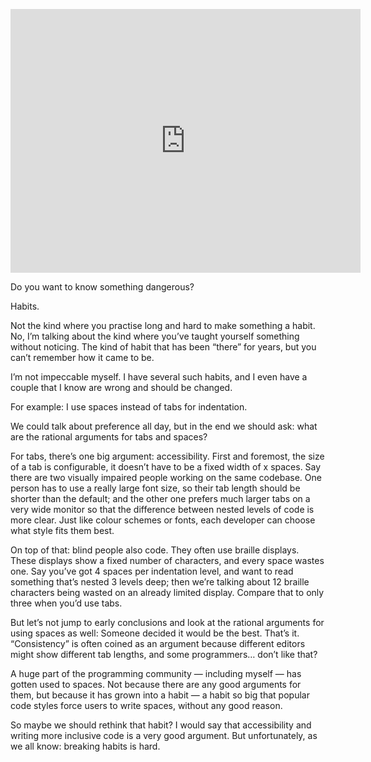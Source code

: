 <p><iframe width="560" height="422" src="https://www.youtube.com/embed/w5sPf2fhnxE" title="YouTube video player" frameborder="0" allow="accelerometer; autoplay; clipboard-write; encrypted-media; gyroscope; picture-in-picture" allowfullscreen></iframe></p>

Do you want to know something dangerous?

Habits.

Not the kind where you practise long and hard to make something a habit. No, I’m talking about the kind where you’ve taught yourself something without noticing. The kind of habit that has been “there” for years, but you can’t remember how it came to be.

I’m not impeccable myself. I have several such habits, and I even have a couple that I know are wrong and should be changed.

For example: I use spaces instead of tabs for indentation.

We could talk about preference all day, but in the end we should ask: what are the rational arguments for tabs and spaces?

For tabs, there’s one big argument: accessibility. First and foremost, the size of a tab is configurable, it doesn’t have to be a fixed width of x spaces. Say there are two visually impaired people working on the same codebase. One person has to use a really large font size, so their tab length should be shorter than the default; and the other one prefers much larger tabs on a very wide monitor so that the difference between nested levels of code is more clear. Just like colour schemes or fonts, each developer can choose what style fits them best.

On top of that: blind people also code. They often use braille displays. These displays show a fixed number of characters, and every space wastes one. Say you’ve got 4 spaces per indentation level, and want to read something that’s nested 3 levels deep; then we’re talking about 12 braille characters being wasted on an already limited display. Compare that to only three when you’d use tabs.

But let’s not jump to early conclusions and look at the rational arguments for using spaces as well: Someone decided it would be the best. That’s it. “Consistency” is often coined as an argument because different editors might show different tab lengths, and some programmers… don’t like that?

A huge part of the programming community — including myself — has gotten used to spaces. Not because there are any good arguments for them, but because it has grown into a habit — a habit so big that popular code styles force users to write spaces, without any good reason.

So maybe we should rethink that habit? I would say that accessibility and writing more inclusive code is a very good argument. But unfortunately, as we all know: breaking habits is hard.
